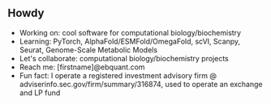 <h2>Howdy</h2>
<ul>
<li>Working on: cool software for computational biology/biochemistry</li>
<li>Learning: PyTorch, AlphaFold/ESMFold/OmegaFold, scVI, Scanpy, Seurat, Genome-Scale Metabolic Models</li>
<li>Let's collaborate: computational biology/biochemistry projects</li>
<li>Reach me: [firstname]@ebquant.com</li>
<li>Fun fact: I operate a registered investment advisory firm @ adviserinfo.sec.gov/firm/summary/316874, used to operate an exchange and LP fund</li>
</ul>
